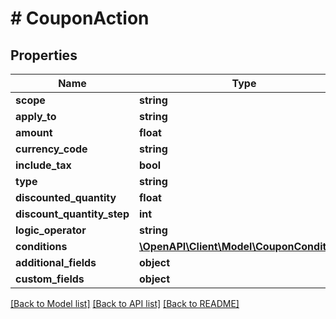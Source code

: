 # # CouponAction

## Properties

Name | Type | Description | Notes
------------ | ------------- | ------------- | -------------
**scope** | **string** |  | [optional]
**apply_to** | **string** |  | [optional]
**amount** | **float** |  | [optional]
**currency_code** | **string** |  | [optional]
**include_tax** | **bool** |  | [optional]
**type** | **string** |  | [optional]
**discounted_quantity** | **float** |  | [optional]
**discount_quantity_step** | **int** |  | [optional]
**logic_operator** | **string** |  | [optional]
**conditions** | [**\OpenAPI\Client\Model\CouponCondition[]**](CouponCondition.md) |  | [optional]
**additional_fields** | **object** |  | [optional]
**custom_fields** | **object** |  | [optional]

[[Back to Model list]](../../README.md#models) [[Back to API list]](../../README.md#endpoints) [[Back to README]](../../README.md)
